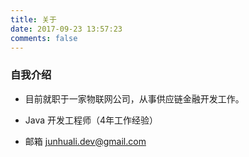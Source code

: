 ```yaml
---
title: 关于
date: 2017-09-23 13:57:23
comments: false
---
```



### 自我介绍

- 目前就职于一家物联网公司，从事供应链金融开发工作。

- Java 开发工程师（4年工作经验）

- 邮箱 <a href = "mailto:junhuali.dev@gmail.com">junhuali.dev@gmail.com</a>
